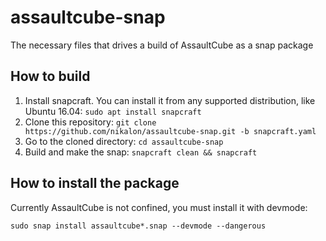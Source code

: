 # assaultcube-snap

The necessary files that drives a build of AssaultCube as a snap package

## How to build

1. Install snapcraft. You can install it from any supported distribution, like Ubuntu 16.04: `sudo apt install snapcraft`
2. Clone this repository: `git clone https://github.com/nikalon/assaultcube-snap.git -b snapcraft.yaml`
3. Go to the cloned directory: `cd assaultcube-snap`
4. Build and make the snap: `snapcraft clean && snapcraft`

## How to install the package

Currently AssaultCube is not confined, you must install it with devmode:

`sudo snap install assaultcube*.snap --devmode --dangerous`

